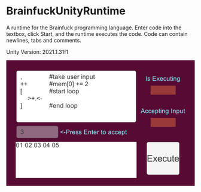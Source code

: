 # BrainfuckUnityRuntime
A runtime for the Brainfuck programming language. Enter code into the textbox, click Start, and the runtime executes the code.
Code can contain newlines, tabs and comments. 

Unity Version: 2021.1.31f1

![](https://github.com/Demkeys/BrainfuckUnityRuntime/blob/main/BFRuntimeScreenshot01.png)
